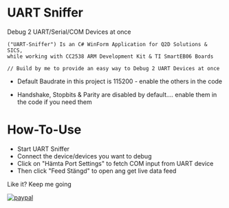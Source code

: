 # UART Sniffer
Debug 2 UART/Serial/COM Devices at once



    ("UART-Sniffer") Is an C# WinForm Application for Q2D Solutions & SICS,
    while working with CC2538 ARM Development Kit & TI SmartEB06 Boards
    
    // Build by me to provide an easy way to Debug 2 UART Devices at once
    
    

 
* Default Baudrate in this project is 115200 - enable the others in the code

* Handshake, Stopbits &  Parity are disabled by default.... enable them in the code if you need them


# How-To-Use
- Start UART Sniffer
- Connect the device/devices you want to debug
- Click on "Hämta Port Settings" to fetch COM input from UART device
- Then click "Feed Stängd" to open ang get live data feed





        
Like it?   Keep me going


[![paypal](https://www.paypalobjects.com/en_US/i/btn/btn_donateCC_LG.gif)](https://www.paypal.com/cgi-bin/webscr?cmd=_s-xclick&hosted_button_id=LFMQEBTS2VH4U)
